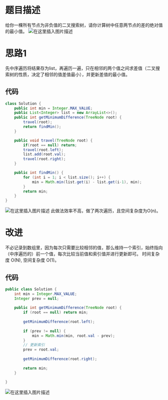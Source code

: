 # 题目描述
给你一棵所有节点为非负值的二叉搜索树，请你计算树中任意两节点的差的绝对值的最小值。
![在这里插入图片描述](https://img-blog.csdnimg.cn/20200609111616282.png?x-oss-process=image/watermark,type_ZmFuZ3poZW5naGVpdGk,shadow_10,text_aHR0cHM6Ly9ibG9nLmNzZG4ubmV0L3o3MTQ0MDU0ODk=,size_16,color_FFFFFF,t_70)

# 思路1
先中序遍历将结果存为list，再遍历一遍，只在相邻的两个值之间求差值（二叉搜索树的性质，决定了相邻的值差值最小），并更新差值的最小值。

## 代码

```java
class Solution {
	public int min = Integer.MAX_VALUE;
	public List<Integer> list = new ArrayList<>();
    public int getMinimumDifference(TreeNode root) {
    	travel(root);
    	return findMin();
    }

    public void travel(TreeNode root) {
    	if(root == null) return;    
        travel(root.left);
        list.add(root.val);
        travel(root.right);
    }

    public int findMin() {
    	for (int i = 1; i < list.size(); i++) {
    		min = Math.min(list.get(i) - list.get(i-1), min);
    	}
    	return min;
    }
}
```
![在这里插入图片描述](https://img-blog.csdnimg.cn/20200609111826227.png?x-oss-process=image/watermark,type_ZmFuZ3poZW5naGVpdGk,shadow_10,text_aHR0cHM6Ly9ibG9nLmNzZG4ubmV0L3o3MTQ0MDU0ODk=,size_16,color_FFFFFF,t_70)
此做法效率不高，做了两次遍历，且空间复杂度为O(n)。

# 改进
不必记录到数组里，因为每次只需要比较相邻的值，那么维持一个索引，始终指向（中序遍历的）前一个值，每次比较当前值和索引值并进行更新即可。 时间复杂度 O(N), 空间复杂度 O(1)。

## 代码

```java
public class Solution {
    int min = Integer.MAX_VALUE;
    Integer prev = null;
    
    public int getMinimumDifference(TreeNode root) {
        if (root == null) return min;
        
        getMinimumDifference(root.left);
        
        if (prev != null) {
            min = Math.min(min, root.val - prev);
        }
        // 更新索引
        prev = root.val;
        
        getMinimumDifference(root.right);
        
        return min;
    }
    
}
```
![在这里插入图片描述](https://img-blog.csdnimg.cn/20200609113047755.png?x-oss-process=image/watermark,type_ZmFuZ3poZW5naGVpdGk,shadow_10,text_aHR0cHM6Ly9ibG9nLmNzZG4ubmV0L3o3MTQ0MDU0ODk=,size_16,color_FFFFFF,t_70)